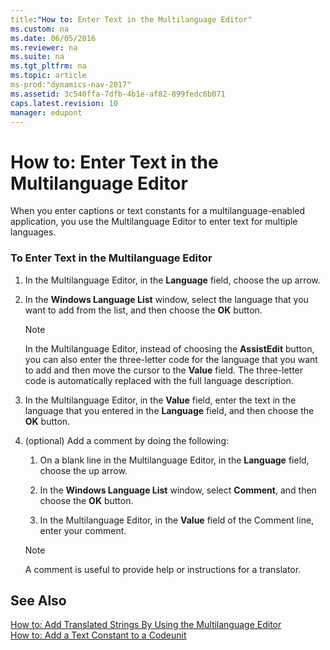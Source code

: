```yaml
---
title:"How to: Enter Text in the Multilanguage Editor"
ms.custom: na
ms.date: 06/05/2016
ms.reviewer: na
ms.suite: na
ms.tgt_pltfrm: na
ms.topic: article
ms-prod:"dynamics-nav-2017"
ms.assetid: 3c540ffa-7dfb-4b1e-af82-899fedc6b071
caps.latest.revision: 10
manager: edupont
---
```

# How to: Enter Text in the Multilanguage Editor
When you enter captions or text constants for a multilanguage\-enabled application, you use the Multilanguage Editor to enter text for multiple languages.  
  
### To Enter Text in the Multilanguage Editor  
  
1.  In the Multilanguage Editor, in the **Language** field, choose the up arrow.  
  
2.  In the **Windows Language List** window, select the language that you want to add from the list, and then choose the **OK** button.  
  
    > [!NOTE]  
    >  In the Multilanguage Editor, instead of choosing the **AssistEdit** button, you can also enter the three\-letter code for the language that you want to add and then move the cursor to the **Value** field. The three\-letter code is automatically replaced with the full language description.  
  
3.  In the Multilanguage Editor, in the **Value** field, enter the text in the language that you entered in the **Language** field, and then choose the **OK** button.  
  
4.  \(optional\) Add a comment by doing the following:  
  
    1.  On a blank line in the Multilanguage Editor, in the **Language** field, choose the up arrow.  
  
    2.  In the **Windows Language List** window, select **Comment**, and then choose the **OK** button.  
  
    3.  In the Multilanguage Editor, in the **Value** field of the Comment line, enter your comment.  
  
    > [!NOTE]  
    >  A comment is useful to provide help or instructions for a translator.  
  
## See Also  
 [How to: Add Translated Strings By Using the Multilanguage Editor](../Topic/How%20to:%20Add%20Translated%20Strings%20By%20Using%20the%20Multilanguage%20Editor.md)   
 [How to: Add a Text Constant to a Codeunit](../Topic/How%20to:%20Add%20a%20Text%20Constant%20to%20a%20Codeunit.md)